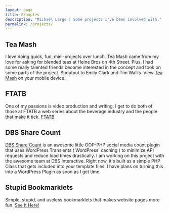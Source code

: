```yaml
---
layout: page
title: Examples
description: "Michael Large | Some projects I've been involved with."
permalink: /projects/
---
```


## Tea Mash

I love doing quick, fun, mini-projects over lunch. Tea Mash came from my love for asking for blended teas at Heine Bros on 4th Street. Plus, I had some really talented friends become interested in the concept and took on some parts of the project. Shoutout to Emily Clark and Tim Wallis. View [Tea Mash]('http://codethebeard.com/teatime') on your mobile device.

## FTATB

One of my passions is video production and writing. I get to do both of those at FTATB a web series about the beverage industry and the people that make it tick. [FTATB](http://fuckthatsatastybeverage.com/)

## DBS Share Count

[DBS Share Count](https://github.com/DBSInteractive/DBS-Share-Count) is an awesome little OOP-PHP social media count plugin that uses WordPress Transients ( WordPress' caching ) to minimize API requests and reduce load times drastically. I am working on this project with the awesome team at DBS Interactive. Right now, it's built as a simple PHP Class that gets included into your template files. I have plans on turning this into a WordPress Plugin as soon as I get time.

## Stupid Bookmarklets

Simple, stupid, and useless bookmarklets that makes website pages more fun. [See It Here!](http://codethebeard.com/bookmarklets/)
<br><br>

